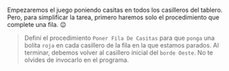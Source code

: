 <gs-toolbox toolbox-url="https://raw.githubusercontent.com/MumukiProject/mumuki-guia-gobstones-repeticion-condicional-kids/master/assets/toolbox-certificacion.xml">
</gs-toolbox>

Empezaremos el juego poniendo casitas en todos los casilleros del tablero. Pero, para simplificar la tarea, primero haremos solo el procedimiento que complete una fila. :wink:
 
> Definí el procedimiento `Poner Fila De Casitas` para que `ponga` una bolita `roja` en cada casillero de la fila en la que estamos parados. Al terminar, debemos volver al casillero inicial del `borde Oeste`. No te olvides de invocarlo en el programa.